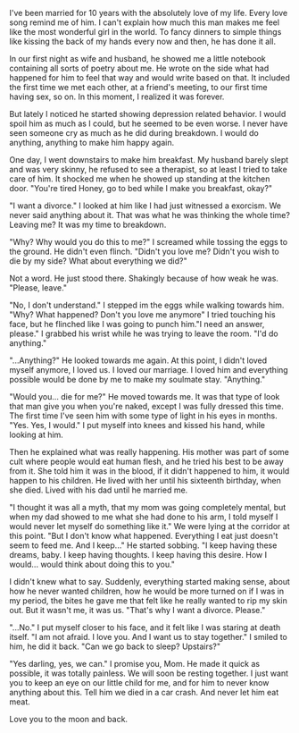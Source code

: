 I've been married for 10 years with the absolutely love of my life. Every love song remind me of him. I can't explain how much this man makes me feel like the most wonderful girl in the world. To fancy dinners to simple things like kissing the back of my hands every now and then, he has done it all.

In our first night as wife and husband, he showed me a little notebook containing all sorts of poetry about me. He wrote on the side what had happened for him to feel that way and would write based on that. It included the first time we met each other, at a friend's meeting, to our first time having sex, so on. In this moment, I realized it was forever.

But lately I noticed he started showing depression related behavior. I would spoil him as much as I could, but he seemed to be even worse. I never have seen someone cry as much as he did during breakdown. I would do anything, anything to make him happy again.

One day, I went downstairs to make him breakfast. My husband barely slept and was very skinny, he refused to see a therapist, so at least I tried to take care of him. It shocked me when he showed up standing at the kitchen door. "You're tired Honey, go to bed while I make you breakfast, okay?"

"I want a divorce." I looked at him like I had just witnessed a exorcism. We never said anything about it. That was what he was thinking the whole time? Leaving me? It was my time to breakdown.

"Why? Why would you do this to me?" I screamed while tossing the eggs to the ground. He didn't even flinch. "Didn't you love me? Didn't you wish to die by my side? What about everything we did?"

Not a word. He just stood there. Shakingly because of how weak he was. "Please, leave."

"No, I don't understand." I stepped im the eggs while walking towards him. "Why? What happened? Don't you love me anymore" I tried touching his face, but he flinched like I was going to punch him."I need an answer, please." I grabbed his wrist while he was trying to leave the room. "I'd do anything."

"...Anything?" He looked towards me again. At this point, I didn't loved myself anymore, I loved us. I loved our marriage. I loved him and everything possible would be done by me to make my soulmate stay. "Anything."

"Would you... die for me?" He moved towards me. It was that type of look that man give you when you're naked, except I was fully dressed this time. The first time I've seen him with some type of light in his eyes in months. "Yes. Yes, I would." I put myself into knees and kissed his hand, while looking at him. 

Then he explained what was really happening. His mother was part of some cult where people would eat human flesh, and he tried his best to be away from it. She told him it was in the blood, if it didn't happened to him, it would happen to his children. He lived with her until his sixteenth birthday, when she died. Lived with his dad until he married me.

"I thought it was all a myth, that my mom was going completely mental, but when my dad showed to me what she had done to his arm, I told myself I would never let myself do something like it." We were lying at the corridor at this point. "But I don't know what happened. Everything I eat just doesn't seem to feed me. And I keep..." He started sobbing. "I keep having these dreams, baby. I keep having thoughts. I keep having this desire. How I would... would think about doing this to you."

I didn't knew what to say. Suddenly, everything started making sense, about how he never wanted children, how he would be more turned on if I was in my period, the bites he gave me that felt like he really wanted to rip my skin out. But it wasn't me, it was us. "That's why I want a divorce. Please."

"...No." I put myself closer to his face, and it felt like I was staring at death itself. "I am not afraid. I love you. And I want us to stay together." I smiled to him, he did it back. "Can we go back to sleep? Upstairs?" 

"Yes darling, yes, we can." I promise you, Mom. He made it quick as possible, it was totally painless. We will soon be resting together. I just want you to keep an eye on our little child for me, and for him to never know anything about this. Tell him we died in a car crash. And never let him eat meat. 

Love you to the moon and back.